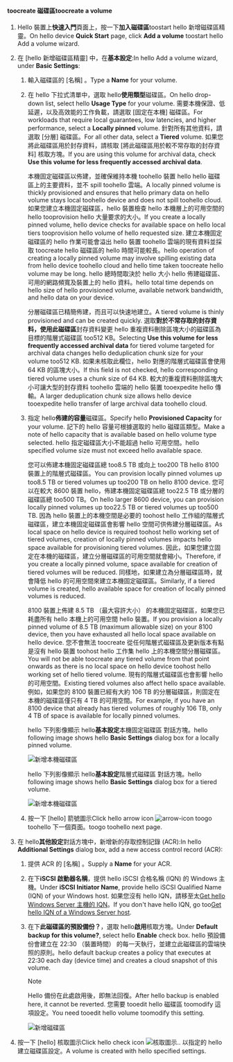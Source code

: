 <!--author=alkohli last changed: 08/16/2016-->

#### <a name="toocreate-a-volume"></a><span data-ttu-id="82b3f-101">toocreate 磁碟區</span><span class="sxs-lookup"><span data-stu-id="82b3f-101">toocreate a volume</span></span>
1. <span data-ttu-id="82b3f-102">Hello 裝置上**快速入門**頁面上，按一下**加入磁碟區**toostart hello 新增磁碟區精靈。</span><span class="sxs-lookup"><span data-stu-id="82b3f-102">On hello device **Quick Start** page, click **Add a volume** toostart hello Add a volume wizard.</span></span>
2. <span data-ttu-id="82b3f-103">在 [hello 新增磁碟區精靈] 中，在**基本設定**:</span><span class="sxs-lookup"><span data-stu-id="82b3f-103">In hello Add a volume wizard, under **Basic Settings**:</span></span>
   
   1. <span data-ttu-id="82b3f-104">輸入磁碟區的 [名稱]  。</span><span class="sxs-lookup"><span data-stu-id="82b3f-104">Type a **Name** for your volume.</span></span>
   2. <span data-ttu-id="82b3f-105">在 hello 下拉式清單中，選取 hello**使用類型**磁碟區。</span><span class="sxs-lookup"><span data-stu-id="82b3f-105">On hello drop-down list, select hello **Usage Type** for your volume.</span></span> <span data-ttu-id="82b3f-106">需要本機保證、低延遲，以及高效能的工作負載，請選取 [固定在本機]  磁碟區。</span><span class="sxs-lookup"><span data-stu-id="82b3f-106">For workloads that require local guarantees, low latencies, and higher performance, select a **Locally pinned** volume.</span></span> <span data-ttu-id="82b3f-107">針對所有其他資料，請選取 [分層]  磁碟區。</span><span class="sxs-lookup"><span data-stu-id="82b3f-107">For all other data, select a **Tiered** volume.</span></span> <span data-ttu-id="82b3f-108">如果您將此磁碟區用於封存資料，請核取 [將此磁碟區用於較不常存取的封存資料] 核取方塊。</span><span class="sxs-lookup"><span data-stu-id="82b3f-108">If you are using this volume for archival data, check **Use this volume for less frequently accessed archival data**.</span></span> 
      
       <span data-ttu-id="82b3f-109">本機固定磁碟區以佈建，並確保維持本機 toohello 裝置 hello hello 磁碟區上的主要資料，並不 spill toohello 雲端。</span><span class="sxs-lookup"><span data-stu-id="82b3f-109">A locally pinned volume is thickly provisioned and ensures that hello primary data on hello volume stays local toohello device and does not spill toohello cloud.</span></span>  <span data-ttu-id="82b3f-110">如果您建立本機固定磁碟區，hello 裝置檢查 hello 本機層上的可用空間的 hello tooprovision hello 大量要求的大小。</span><span class="sxs-lookup"><span data-stu-id="82b3f-110">If you create a locally pinned volume, hello device checks for available space on hello local tiers tooprovision hello volume of hello requested size.</span></span> <span data-ttu-id="82b3f-111">建立本機固定磁碟區的 hello 作業可能會溢出 hello 裝置 toohello 雲端的現有資料並採取 toocreate hello 磁碟區的 hello 時間可能較長。</span><span class="sxs-lookup"><span data-stu-id="82b3f-111">hello operation of creating a locally pinned volume may involve spilling existing data from hello device toohello cloud and hello time taken toocreate hello volume may be long.</span></span> <span data-ttu-id="82b3f-112">hello 總時間取決於 hello 大小 hello 佈建磁碟區、 可用的網路頻寬及裝置上的 hello 資料。</span><span class="sxs-lookup"><span data-stu-id="82b3f-112">hello total time depends on hello size of hello provisioned volume, available network bandwidth, and hello data on your device.</span></span> 
      
       <span data-ttu-id="82b3f-113">分層磁碟區已精簡佈建，而且可以快速地建立。</span><span class="sxs-lookup"><span data-stu-id="82b3f-113">A tiered volume is thinly provisioned and can be created quickly.</span></span> <span data-ttu-id="82b3f-114">選取**對於不常存取的封存資料，使用此磁碟區**封存資料變更 hello 重複資料刪除區塊大小的磁碟區為目標的階層式磁碟區 too512 KB。</span><span class="sxs-lookup"><span data-stu-id="82b3f-114">Selecting **Use this volume for less frequently accessed archival data** for tiered volume targeted for archival data changes hello deduplication chunk size for your volume too512 KB.</span></span> <span data-ttu-id="82b3f-115">如果未核取此欄位，hello 對應的階層式磁碟區會使用 64 KB 的區塊大小。</span><span class="sxs-lookup"><span data-stu-id="82b3f-115">If this field is not checked, hello corresponding tiered volume uses a chunk size of 64 KB.</span></span> <span data-ttu-id="82b3f-116">較大的重複資料刪除區塊大小可讓大型的封存資料 toohello 雲端的 hello 裝置 tooexpedite hello 傳輸。</span><span class="sxs-lookup"><span data-stu-id="82b3f-116">A larger deduplication chunk size allows hello device tooexpedite hello transfer of large archival data toohello cloud.</span></span>
   3. <span data-ttu-id="82b3f-117">指定 hello**佈建的容量**磁碟區。</span><span class="sxs-lookup"><span data-stu-id="82b3f-117">Specify hello **Provisioned Capacity** for your volume.</span></span> <span data-ttu-id="82b3f-118">記下的 hello 容量可根據選取的 hello 磁碟區類型。</span><span class="sxs-lookup"><span data-stu-id="82b3f-118">Make a note of hello capacity that is available based on hello volume type selected.</span></span> <span data-ttu-id="82b3f-119">hello 指定磁碟區大小不能超過 hello 可用空間。</span><span class="sxs-lookup"><span data-stu-id="82b3f-119">hello specified volume size must not exceed hello available space.</span></span>
      
       <span data-ttu-id="82b3f-120">您可以佈建本機固定磁碟區總 too8.5 TB 或向上 too200 TB hello 8100 裝置上的階層式磁碟區。</span><span class="sxs-lookup"><span data-stu-id="82b3f-120">You can provision locally pinned volumes up too8.5 TB or tiered volumes up too200 TB on hello 8100 device.</span></span> <span data-ttu-id="82b3f-121">您可以在較大 8600 裝置 hello，佈建本機固定磁碟區總 too22.5 TB 或分層的磁碟區總 too500 TB。</span><span class="sxs-lookup"><span data-stu-id="82b3f-121">On hello larger 8600 device, you can provision locally pinned volumes up too22.5 TB or tiered volumes up too500 TB.</span></span> <span data-ttu-id="82b3f-122">因為 hello 裝置上的本機空間是必要的 toohost hello 工作組的階層式磁碟區，建立本機固定磁碟區會影響 hello 空間可供佈建分層磁碟區。</span><span class="sxs-lookup"><span data-stu-id="82b3f-122">As local space on hello device is required toohost hello working set of tiered volumes, creation of locally pinned volumes impacts hello space available for provisioning tiered volumes.</span></span> <span data-ttu-id="82b3f-123">因此，如果您建立固定在本機的磁碟區，建立分層磁碟區的可用空間就會縮小。</span><span class="sxs-lookup"><span data-stu-id="82b3f-123">Therefore, if you create a locally pinned volume, space available for creation of tiered volumes will be reduced.</span></span> <span data-ttu-id="82b3f-124">同樣地，如果建立為分層磁碟區時，就會降低 hello 的可用空間來建立本機固定磁碟區。</span><span class="sxs-lookup"><span data-stu-id="82b3f-124">Similarly, if a tiered volume is created, hello available space for creation of locally pinned volumes is reduced.</span></span>
      
       <span data-ttu-id="82b3f-125">8100 裝置上佈建 8.5 TB （最大容許大小） 的本機固定磁碟區，如果您已耗盡所有 hello 本機上的可用空間 hello 裝置。</span><span class="sxs-lookup"><span data-stu-id="82b3f-125">If you provision a locally pinned volume of 8.5 TB (maximum allowable size) on your 8100 device, then you have exhausted all hello local space available on hello device.</span></span> <span data-ttu-id="82b3f-126">您不會無法 toocreate 從任何階層式磁碟區及更新版本有點是沒有 hello 裝置 toohost hello 工作集 hello 上的本機空間分層磁碟區。</span><span class="sxs-lookup"><span data-stu-id="82b3f-126">You will not be able toocreate any tiered volume from that point onwards as there is no local space on hello device toohost hello working set of hello tiered volume.</span></span> <span data-ttu-id="82b3f-127">現有的階層式磁碟區也會影響 hello 的可用空間。</span><span class="sxs-lookup"><span data-stu-id="82b3f-127">Existing tiered volumes also affect hello space available.</span></span> <span data-ttu-id="82b3f-128">例如，如果您的 8100 裝置已經有大約 106 TB 的分層磁碟區，則固定在本機的磁碟區僅只有 4 TB 的可用空間。</span><span class="sxs-lookup"><span data-stu-id="82b3f-128">For example, if you have an 8100 device that already has tiered volumes of roughly 106 TB, only 4 TB of space is available for locally pinned volumes.</span></span>
      
       <span data-ttu-id="82b3f-129">hello 下列影像顯示 hello**基本設定**本機固定磁碟區 對話方塊。</span><span class="sxs-lookup"><span data-stu-id="82b3f-129">hello following image shows hello **Basic Settings** dialog box for a locally pinned volume.</span></span>
      
        ![新增本機磁碟區](./media/storsimple-create-volume-u2/add-local-volume-include.png)
      
       <span data-ttu-id="82b3f-131">hello 下列影像顯示 hello**基本設定**階層式磁碟區 對話方塊。</span><span class="sxs-lookup"><span data-stu-id="82b3f-131">hello following image shows hello **Basic Settings** dialog box for a tiered volume.</span></span>
      
        ![新增本機磁碟區](./media/storsimple-create-volume-u2/add-tiered-volume-include.png)
   
   1. <span data-ttu-id="82b3f-133">按一下 [hello] 箭號圖示</span><span class="sxs-lookup"><span data-stu-id="82b3f-133">Click hello arrow icon</span></span> ![arrow-icon](./media/storsimple-create-volume-u2/HCS_ArrowIcon-include.png) <span data-ttu-id="82b3f-135">toogo toohello 下一個頁面。</span><span class="sxs-lookup"><span data-stu-id="82b3f-135">toogo toohello next page.</span></span>
3. <span data-ttu-id="82b3f-136">在 hello**其他設定**對話方塊中，新增新的存取控制記錄 (ACR):</span><span class="sxs-lookup"><span data-stu-id="82b3f-136">In hello **Additional Settings** dialog box, add a new access control record (ACR):</span></span>
   
   1. <span data-ttu-id="82b3f-137">提供 ACR 的 [名稱]  。</span><span class="sxs-lookup"><span data-stu-id="82b3f-137">Supply a **Name** for your ACR.</span></span>
   2. <span data-ttu-id="82b3f-138">在下**iSCSI 啟動器名稱**，提供 hello iSCSI 合格名稱 (IQN) 的 Windows 主機。</span><span class="sxs-lookup"><span data-stu-id="82b3f-138">Under **iSCSI Initiator Name**, provide hello iSCSI Qualified Name (IQN) of your Windows host.</span></span> <span data-ttu-id="82b3f-139">如果您沒有 hello IQN，請移至太[Get hello Windows Server 主機的 IQN](#get-the-iqn-of-a-windows-server-host)。</span><span class="sxs-lookup"><span data-stu-id="82b3f-139">If you don't have hello IQN, go too[Get hello IQN of a Windows Server host](#get-the-iqn-of-a-windows-server-host).</span></span>
   3. <span data-ttu-id="82b3f-140">在下**此磁碟區的預設備份？**，選取 hello**啟用**核取方塊。</span><span class="sxs-lookup"><span data-stu-id="82b3f-140">Under **Default backup for this volume?**, select hello **Enable** check box.</span></span> <span data-ttu-id="82b3f-141">hello 預設備份會建立在 22:30 （裝置時間） 的每一天執行，並建立此磁碟區的雲端快照的原則。</span><span class="sxs-lookup"><span data-stu-id="82b3f-141">hello default backup creates a policy that executes at 22:30 each day (device time) and creates a cloud snapshot of this volume.</span></span>
      
      > [!NOTE]
      > <span data-ttu-id="82b3f-142">Hello 備份在此處啟用後，即無法回復。</span><span class="sxs-lookup"><span data-stu-id="82b3f-142">After hello backup is enabled here, it cannot be reverted.</span></span> <span data-ttu-id="82b3f-143">您需要 tooedit hello 磁碟區 toomodify 這項設定。</span><span class="sxs-lookup"><span data-stu-id="82b3f-143">You need tooedit hello volume toomodify this setting.</span></span>
      > 
      > 
      
      ![新增磁碟區](./media/storsimple-create-volume-u2/AddVolumeAdditionalSettings1.png)
4. <span data-ttu-id="82b3f-145">按一下 [hello] 核取圖示</span><span class="sxs-lookup"><span data-stu-id="82b3f-145">Click hello check icon</span></span> ![核取圖示](./media/storsimple-create-volume-u2/HCS_CheckIcon-include.png)<span data-ttu-id="82b3f-147">.</span><span class="sxs-lookup"><span data-stu-id="82b3f-147">.</span></span> <span data-ttu-id="82b3f-148">以指定的 hello 建立磁碟區設定。</span><span class="sxs-lookup"><span data-stu-id="82b3f-148">A volume is created with hello specified settings.</span></span>

